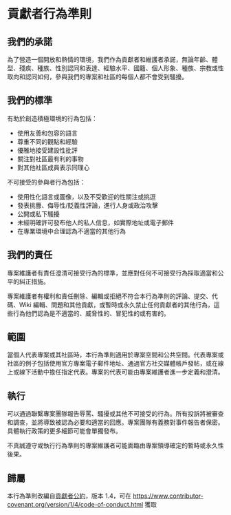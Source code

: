 # 貢獻者行為準則

## 我們的承諾

為了營造一個開放和熱情的環境，我們作為貢獻者和維護者承諾，無論年齡、體型、殘疾、種族、性別認同和表達、經驗水平、國籍、個人形象、種族、宗教或性取向和認同如何，參與我們的專案和社區的每個人都不會受到騷擾。

## 我們的標準

有助於創造積極環境的行為包括：

- 使用友善和包容的語言
- 尊重不同的觀點和經驗
- 優雅地接受建設性批評
- 關注對社區最有利的事物
- 對其他社區成員表示同理心

不可接受的參與者行為包括：

- 使用性化語言或圖像，以及不受歡迎的性關注或挑逗
- 發表挑釁、侮辱性/貶義性評論，進行人身或政治攻擊
- 公開或私下騷擾
- 未經明確許可發布他人的私人信息，如實際地址或電子郵件
- 在專業環境中合理認為不適當的其他行為

## 我們的責任

專案維護者有責任澄清可接受行為的標準，並應對任何不可接受行為採取適當和公平的糾正措施。

專案維護者有權利和責任刪除、編輯或拒絕不符合本行為準則的評論、提交、代碼、Wiki 編輯、問題和其他貢獻，或暫時或永久禁止任何貢獻者的其他行為，這些行為他們認為是不適當的、威脅性的、冒犯性的或有害的。

## 範圍

當個人代表專案或其社區時，本行為準則適用於專案空間和公共空間。代表專案或社區的例子包括使用官方專案電子郵件地址、通過官方社交媒體帳戶發帖，或在線上或線下活動中擔任指定代表。專案的代表可能由專案維護者進一步定義和澄清。

## 執行

可以通過聯繫專案團隊報告辱罵、騷擾或其他不可接受的行為。所有投訴將被審查和調查，並將導致被認為必要和適當的回應。專案團隊有義務對事件報告者保密。具體執行政策的更多細節可能會單獨發布。

不真誠遵守或執行行為準則的專案維護者可能面臨由專案領導確定的暫時或永久性後果。

## 歸屬

本行為準則改編自[貢獻者公約](https://www.contributor-covenant.org)，版本 1.4，可在 https://www.contributor-covenant.org/version/1/4/code-of-conduct.html 獲取
